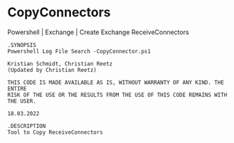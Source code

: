 # CopyConnectors
Powershell | Exchange | Create Exchange ReceiveConnectors

    .SYNOPSIS
    Powershell Log File Search -CopyConnector.ps1

    Kristian Schmidt, Christian Reetz
    (Updated by Christian Reetz)

    THIS CODE IS MADE AVAILABLE AS IS, WITHOUT WARRANTY OF ANY KIND. THE ENTIRE
    RISK OF THE USE OR THE RESULTS FROM THE USE OF THIS CODE REMAINS WITH THE USER.

    18.03.2022

    .DESCRIPTION
    Tool to Copy ReceiveConnectors
